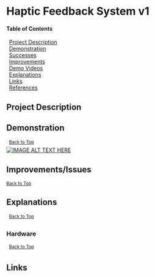 # Haptic Feedback System v1

#### Table of Contents  
&ensp;[Project Description](#Project-Description)  
&ensp;[Demonstration](#Demonstration)  
&ensp;[Successes](#Success)  
&ensp;[Improvements](#Improvements)  
&ensp;[Demo Videos](#Demo-Videos)  
&ensp;[Explanations](#Explanations)  
&ensp;[Links](#Links)  
&ensp;[References](#References)  

## Project Description  

## Demonstration
&ensp;<sup>[Back to Top](#Haptic-Feedback-System-v1)</sup>  
[![IMAGE ALT TEXT HERE](https://img.youtube.com/vi/npZevTJasPo/0.jpg)](https://www.youtube.com/watch?v=npZevTJasPo)

## Improvements/Issues  
<sup>[Back to Top](#Haptic-Feedback-System-v1)</sup>  

## Explanations
&ensp;<sup>[Back to Top](#Haptic-Feedback-System-v1)</sup>  

### Hardware
&ensp;<sup>[Back to Top](#Haptic-Feedback-System-v1)</sup>  

## Links  
